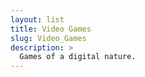 ```yaml
---
layout: list
title: Video Games
slug: Video_Games
description: >
  Games of a digital nature.
---
```


